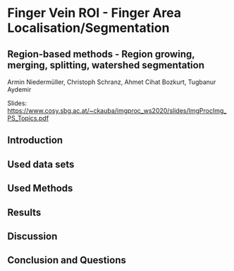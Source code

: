# Finger Vein ROI - Finger Area Localisation/Segmentation
## Region-based methods - Region growing, merging, splitting, watershed segmentation
Armin Niedermüller, Christoph Schranz, Ahmet Cihat Bozkurt, Tugbanur Aydemir

Slides: https://www.cosy.sbg.ac.at/~ckauba/imgproc_ws2020/slides/ImgProcImg_PS_Topics.pdf

## Introduction 
## Used data sets
## Used Methods
## Results
## Discussion
## Conclusion and Questions
